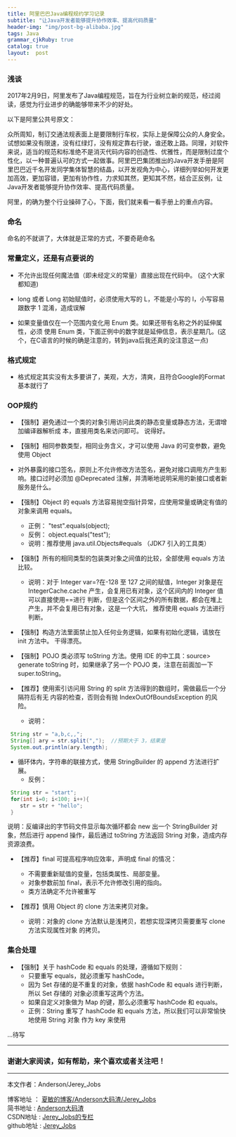 ```yaml
---
title: 阿里巴巴Java编程规约学习记录
subtitle: "让Java开发者能够提升协作效率、提高代码质量"
header-img: "img/post-bg-alibaba.jpg"
tags: Java
grammar_cjkRuby: true
catalog: true
layout:  post
---
```


### 浅谈

2017年2月9日，阿里发布了Java编程规范，旨在为行业树立新的规范，经过阅读，感觉为行业进步的确能够带来不少的好处。

以下是阿里公共号原文：

众所周知，制订交通法规表面上是要限制行车权，实际上是保障公众的人身安全。试想如果没有限速，没有红绿灯，没有规定靠右行驶，谁还敢上路。同理，对软件来说，适当的规范和标准绝不是消灭代码内容的创造性、优雅性，而是限制过度个性化，以一种普遍认可的方式一起做事。阿里巴巴集团推出的Java开发手册是阿里巴巴近千名开发同学集体智慧的结晶，以开发视角为中心，详细列举如何开发更加高效，更加容错，更加有协作性，力求知其然，更知其不然，结合正反例，让Java开发者能够提升协作效率、提高代码质量。

阿里，的确为整个行业操碎了心，下面，我们就来看一看手册上的重点内容。

### 命名

命名的不就讲了，大体就是正常的方式，不要奇葩命名

### 常量定义，还是有点要说的

- 不允许出现任何魔法值（即未经定义的常量）直接出现在代码中。 (这个大家都知道)


- long 或者 Long 初始赋值时，必须使用大写的 L，不能是小写的 l，小写容易跟数字 1 混淆，造成误解


- 如果变量值仅在一个范围内变化用 Enum 类。如果还带有名称之外的延伸属性，必须 使用 Enum 类，下面正例中的数字就是延伸信息，表示星期几。(这个，在C语言的时候的确是注意的，转到java后我还真的没注意这一点)


### 格式规定

- 格式规定其实没有太多要讲了，美观，大方，清爽，且符合Google的Format基本就行了

### OOP规约

- 【强制】避免通过一个类的对象引用访问此类的静态变量或静态方法，无谓增加编译器解析成 本，直接用类名来访问即可。 说得好。


- 【强制】相同参数类型，相同业务含义，才可以使用 Java 的可变参数，避免使用 Object


- 对外暴露的接口签名，原则上不允许修改方法签名，避免对接口调用方产生影响。接口过时必须加 @Deprecated 注解，并清晰地说明采用的新接口或者新服务是什么。


- 【强制】Object 的 equals 方法容易抛空指针异常，应使用常量或确定有值的对象来调用 equals。    
	- 正例： "test".equals(object); 
	- 反例： object.equals("test"); 
	- 说明：推荐使用 java.util.Objects#equals （JDK7 引入的工具类） 


- 【强制】所有的相同类型的包装类对象之间值的比较，全部使用 equals 方法比较。 
	- 说明：对于 Integer var=?在-128 至 127 之间的赋值，Integer 对象是在 IntegerCache.cache 产生，会复用已有对象，这个区间内的 Integer 值可以直接使用==进行 判断，但是这个区间之外的所有数据，都会在堆上产生，并不会复用已有对象，这是一个大坑， 推荐使用 equals 方法进行判断。


- 【强制】构造方法里面禁止加入任何业务逻辑，如果有初始化逻辑，请放在 init 方法中。 干得漂亮。


- 【强制】POJO 类必须写 toString 方法。使用 IDE 的中工具：source> generate toString 时，如果继承了另一个 POJO 类，注意在前面加一下 super.toString。 


- 【推荐】使用索引访问用 String 的 split 方法得到的数组时，需做最后一个分隔符后有无 内容的检查，否则会有抛 IndexOutOfBoundsException 的风险。 
	- 说明： 
	
``` java
 String str = "a,b,c,,";  
 String[] ary = str.split(",");  //预期大于 3，结果是
 System.out.println(ary.length);
```


- 循环体内，字符串的联接方式，使用 StringBuilder 的 append 方法进行扩展。 
	- 反例：
	
``` java
 String str = "start";       
 for(int i=0; i<100; i++){           	
 	str = str + "hello";       	
 }
```

说明：反编译出的字节码文件显示每次循环都会 new 出一个 StringBuilder 对象，然后进行 append 操作，最后通过 toString 方法返回 String 对象，造成内存资源浪费。


- 【推荐】final 可提高程序响应效率，声明成 final 的情况：  
	- 不需要重新赋值的变量，包括类属性、局部变量。
	- 对象参数前加 final，表示不允许修改引用的指向。  
	- 类方法确定不允许被重写


- 【推荐】慎用 Object 的 clone 方法来拷贝对象。 
	- 说明：对象的 clone 方法默认是浅拷贝，若想实现深拷贝需要重写 clone 方法实现属性对象 的拷贝。


### 集合处理

- 【强制】关于 hashCode 和 equals 的处理，遵循如下规则： 
	- 只要重写 equals，就必须重写 hashCode。 
	- 因为 Set 存储的是不重复的对象，依据 hashCode 和 equals 进行判断，所以 Set 存储的 对象必须重写这两个方法。 
	- 如果自定义对象做为 Map 的键，那么必须重写 hashCode 和 equals。 
	- 正例：String 重写了 hashCode 和 equals 方法，所以我们可以非常愉快地使用 String 对象 作为 key 来使用



...待写



 ----------

### 谢谢大家阅读，如有帮助，来个喜欢或者关注吧！

 ----------
 本文作者：Anderson/Jerey_Jobs 

 博客地址   ： [夏敏的博客/Anderson大码渣/Jerey_Jobs][1] <br>
 简书地址   :  [Anderson大码渣][2] <br>
 CSDN地址   :  [Jerey_Jobs的专栏][3] <br>
 github地址 :  [Jerey_Jobs][4]
 


  [1]: http://jerey.cn/
  [2]: http://www.jianshu.com/users/016a5ba708a0/latest_articles
  [3]: http://blog.csdn.net/jerey_jobs
  [4]: https://github.com/Jerey-Jobs

